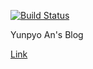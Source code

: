 [![Build Status](https://app.travis-ci.com/Raon1123/raon1123.github.io.svg?branch=main)](https://app.travis-ci.com/Raon1123/raon1123.github.io)

Yunpyo An's Blog

[Link](https://raon1123.github.io)